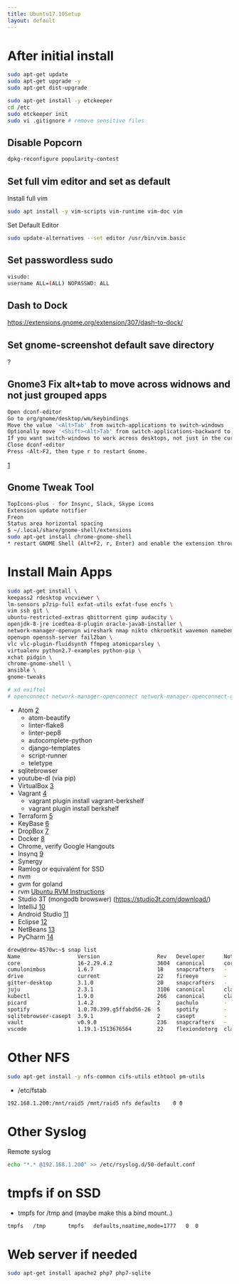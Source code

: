 ```yaml
---
title: Ubuntu17.10Setup
layout: default
---
```


After initial install
=====================

``` bash
sudo apt-get update
sudo apt-get upgrade -y
sudo apt-get dist-upgrade

sudo apt-get install -y etckeeper
cd /etc
sudo etckeeper init
sudo vi .gitignore # remove sensitive files
```

Disable Popcorn
---------------

``` bash
dpkg-reconfigure popularity-contest
```

Set full vim editor and set as default
--------------------------------------

Install full vim

``` bash
sudo apt install -y vim-scripts vim-runtime vim-doc vim
```

Set Default Editor

``` bash
sudo update-alternatives --set editor /usr/bin/vim.basic
```

Set passwordless sudo
---------------------

``` bash
visudo:
username ALL=(ALL) NOPASSWD: ALL
```

Dash to Dock
------------

<https://extensions.gnome.org/extension/307/dash-to-dock/>

Set gnome-screenshot default save directory
-------------------------------------------

?

Gnome3 Fix alt+tab to move across widnows and not just grouped apps
-------------------------------------------------------------------

``` bash
Open dconf-editor
Go to org/gnome/desktop/wm/keybindings
Move the value '<Alt>Tab' from switch-applications to switch-windows
Optionally move '<Shift><Alt>Tab' from switch-applications-backward to switch-windows-backward
If you want switch-windows to work across desktops, not just in the current desktop, you can also uncheck org/gnome/shell/window-switcher/current-workspace-only (Courtesy of @CharlBotha)
Close dconf-editor
Press <Alt>F2, then type r to restart Gnome.
```

[1](https://superuser.com/questions/394376/how-to-prevent-gnome-shells-alttab-from-grouping-windows-from-similar-apps)

Gnome Tweak Tool
----------------

``` bash
TopIcons-plus - for Insync, Slack, Skype icons
Extension update notifier
Freon
Status area horizontal spacing
$ ~/.local/share/gnome-shell/extensions
sudo apt-get install chrome-gnome-shell
* restart GNOME Shell (Alt+F2, r, Enter) and enable the extension through gnome-tweak-tool.
```

Install Main Apps
=================

``` bash
sudo apt-get install \
keepass2 rdesktop vncviewer \
lm-sensors p7zip-full exfat-utils exfat-fuse encfs \
vim ssh git \
ubuntu-restricted-extras qbittorrent gimp audacity \ 
openjdk-8-jre icedtea-8-plugin oracle-java8-installer \
network-manager-openvpn wireshark nmap nikto chkrootkit wavemon namebench apache2-utils mailutils \
openvpn openssh-server fail2ban \
vlc vlc-plugin-fluidsynth ffmpeg atomicparsley \
virtualenv python2.7-examples python-pip \
xchat pidgin \
chrome-gnome-shell \
ansible \
gnome-tweaks

# xd exiftol
# openconnect network-manager-openconnect network-manager-openconnect-gnome # cisco vpn
```

-   Atom [2](https://atom.io/)
    -   atom-beautify
    -   linter-flake8
    -   linter-pep8
    -   autocomplete-python
    -   django-templates
    -   script-runner
    -   teletype
-   sqlitebrowser
-   youtube-dl (via pip)
-   VirtualBox [3](https://www.virtualbox.org/)
-   Vagrant [4](https://www.vagrantup.com/)
    -   vagrant plugin install vagrant-berkshelf
    -   vagrant plugin install berkshelf
-   Terraform [5](https://www.terraform.io/)
-   KeyBase [6](https://keybase.io)
-   DropBox [7](https://dropbox.com)
-   Docker [8](https://docs.docker.com/install/linux/docker-ce/ubuntu/)
-   Chrome, verify Google Hangouts
-   Insynq [9](https://www.insynchq.com/downloads)
-   Synergy
-   Ramlog or equivalent for SSD
-   nvm
-   gvm for goland
-   rvm [Ubuntu RVM Instructions](https://github.com/rvm/ubuntu_rvm)
-   Studio 3T (mongodb browswer) (https://studio3t.com/download/)
-   IntelliJ [10](https://www.jetbrains.com/idea/download/)
-   Android Studio [11](https://developer.android.com/studio/index.html)
-   Eclipse [12](https://www.eclipse.org/)
-   NetBeans [13](https://netbeans.org/downloads/)
-   PyCharm
    [14](https://www.jetbrains.com/pycharm/download/#section=linux)

``` bash
drew@drew-8570w:~$ snap list
Name                  Version                  Rev   Developer      Notes
core                  16-2.29.4.2              3604  canonical      core
cumulonimbus          1.6.7                    18    snapcrafters   -
drive                 current                  22    fireeye        -
gitter-desktop        3.1.0                    20    snapcrafters   -
juju                  2.3.1                    3106  canonical      classic
kubectl               1.9.0                    266   canonical      classic
picard                1.4.2                    2     pachulo        -
spotify               1.0.70.399.g5ffabd56-26  5     spotify        -
sqlitebrowser-casept  3.9.1                    2     casept         -
vault                 v0.9.0                   236   snapcrafters   -
vscode                1.19.1-1513676564        22    flexiondotorg  classic
```

Other NFS
=========

``` bash
sudo apt-get install -y nfs-common cifs-utils ethtool pm-utils
```

-   /etc/fstab

``` bash
192.168.1.200:/mnt/raid5 /mnt/raid5 nfs defaults    0 0
```

Other Syslog
============

Remote syslog

``` bash
echo "*.* @192.168.1.200" >> /etc/rsyslog.d/50-default.conf
```

tmpfs if on SSD
===============

-   tmpfs for /tmp and (maybe make this a bind mount..)

``` bash
tmpfs   /tmp       tmpfs   defaults,noatime,mode=1777   0  0
```

Web server if needed
====================

``` bash
sudo apt-get install apache2 php7 php7-sqlite
```
